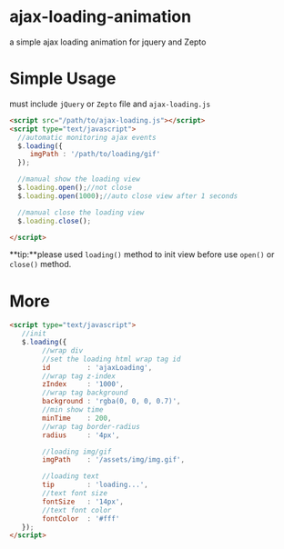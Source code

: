 # ajax-loading-animation
a simple ajax loading animation for jquery and Zepto

# Simple Usage

must include `jQuery` or `Zepto` file and `ajax-loading.js`

```html
<script src="/path/to/ajax-loading.js"></script>
<script type="text/javascript">
  //automatic monitoring ajax events
  $.loading({
     imgPath : '/path/to/loading/gif'
  });

  //manual show the loading view
  $.loading.open();//not close
  $.loading.open(1000);//auto close view after 1 seconds

  //manual close the loading view
  $.loading.close();

</script>
```
**tip:**please used `loading()` method to init view before use `open()` or `close()` method.

# More

```html
<script type="text/javascript">
   //init
   $.loading({
        //wrap div
        //set the loading html wrap tag id
        id         : 'ajaxLoading',
        //wrap tag z-index
        zIndex     : '1000',
        //wrap tag background
        background : 'rgba(0, 0, 0, 0.7)',
        //min show time
        minTime    : 200,
        //wrap tag border-radius
        radius     : '4px',

        //loading img/gif
        imgPath    : '/assets/img/img.gif',

        //loading text
        tip        : 'loading...',
        //text font size
        fontSize   : '14px',
        //text font color
        fontColor  : '#fff'
   });
</script>
```
